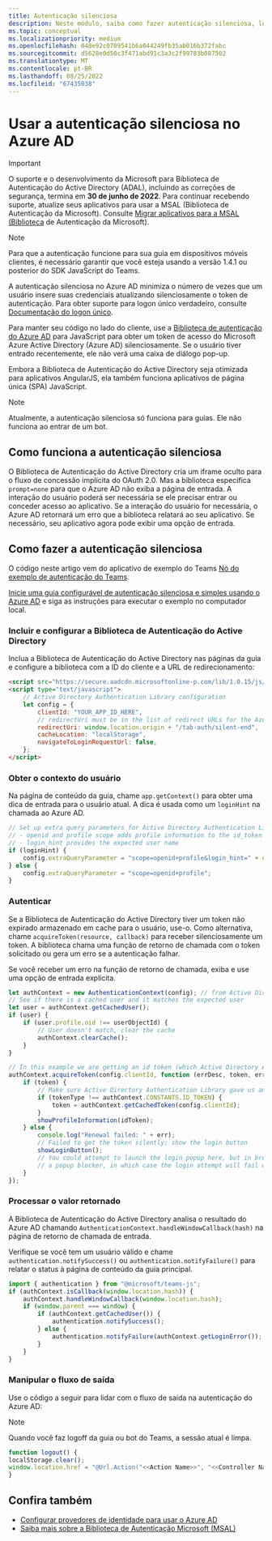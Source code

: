 ```yaml
---
title: Autenticação silenciosa
description: Neste módulo, saiba como fazer autenticação silenciosa, logon único e Azure AD para guias e como ele funciona
ms.topic: conceptual
ms.localizationpriority: medium
ms.openlocfilehash: 048e92c0709541b6a044249fb35ab016b372fabc
ms.sourcegitcommit: d5628e0d50c3f471abd91c3a3c2f99783b087502
ms.translationtype: MT
ms.contentlocale: pt-BR
ms.lasthandoff: 08/25/2022
ms.locfileid: "67435038"
---
```

# <a name="use-silent-authentication-in-azure-ad"></a>Usar a autenticação silenciosa no Azure AD

> [!IMPORTANT]
> O suporte e o desenvolvimento da Microsoft para Biblioteca de Autenticação do Active Directory (ADAL), incluindo as correções de segurança, termina em **30 de junho de 2022**. Para continuar recebendo suporte, atualize seus aplicativos para usar a MSAL (Biblioteca de Autenticação da Microsoft). Consulte [Migrar aplicativos para a MSAL (Biblioteca](/azure/active-directory/develop/msal-migration) de Autenticação da Microsoft).

> [!NOTE]
> Para que a autenticação funcione para sua guia em dispositivos móveis clientes, é necessário garantir que você esteja usando a versão 1.4.1 ou posterior do SDK JavaScript do Teams.

A autenticação silenciosa no Azure AD minimiza o número de vezes que um usuário insere suas credenciais atualizando silenciosamente o token de autenticação. Para obter suporte para logon único verdadeiro, consulte [Documentação do logon único](~/tabs/how-to/authentication/tab-sso-overview.md).

Para manter seu código no lado do cliente, use a [Biblioteca de autenticação do Azure AD](/azure/active-directory/develop/active-directory-authentication-libraries) para JavaScript para obter um token de acesso do Microsoft Azure Active Directory (Azure AD) silenciosamente. Se o usuário tiver entrado recentemente, ele não verá uma caixa de diálogo pop-up.

Embora a Biblioteca de Autenticação do Active Directory seja otimizada para aplicativos AngularJS, ela também funciona aplicativos de página única (SPA) JavaScript.

> [!NOTE]
> Atualmente, a autenticação silenciosa só funciona para guias. Ele não funciona ao entrar de um bot.

## <a name="how-silent-authentication-works"></a>Como funciona a autenticação silenciosa

O Biblioteca de Autenticação do Active Directory cria um iframe oculto para o fluxo de concessão implícita do OAuth 2.0. Mas a biblioteca especifica `prompt=none` para que o Azure AD não exiba a página de entrada. A interação do usuário poderá ser necessária se ele precisar entrar ou conceder acesso ao aplicativo. Se a interação do usuário for necessária, o Azure AD retornará um erro que a biblioteca relatará ao seu aplicativo. Se necessário, seu aplicativo agora pode exibir uma opção de entrada.

## <a name="how-to-do-silent-authentication"></a>Como fazer a autenticação silenciosa

O código neste artigo vem do aplicativo de exemplo do Teams [Nó do exemplo de autenticação do Teams](https://github.com/OfficeDev/Microsoft-Teams-Samples/blob/main/samples/app-auth/nodejs/src/views/tab/silent/silent.hbs).

[Inicie uma guia configurável de autenticação silenciosa e simples usando o Azure AD](https://github.com/OfficeDev/Microsoft-Teams-Samples/tree/main/samples/tab-channel-group-config-page-auth/csharp) e siga as instruções para executar o exemplo no computador local.

### <a name="include-and-configure-active-directory-authentication-library"></a>Incluir e configurar a Biblioteca de Autenticação do Active Directory

Inclua a Biblioteca de Autenticação do Active Directory nas páginas da guia e configure a biblioteca com a ID do cliente e a URL de redirecionamento:

```html
<script src="https://secure.aadcdn.microsoftonline-p.com/lib/1.0.15/js/adal.min.js" integrity="sha384-lIk8T3uMxKqXQVVfFbiw0K/Nq+kt1P3NtGt/pNexiDby2rKU6xnDY8p16gIwKqgI" crossorigin="anonymous"></script>
<script type="text/javascript">
    // Active Directory Authentication Library configuration
    let config = {
        clientId: "YOUR_APP_ID_HERE",
        // redirectUri must be in the list of redirect URLs for the Azure AD app
        redirectUri: window.location.origin + "/tab-auth/silent-end",
        cacheLocation: "localStorage",
        navigateToLoginRequestUrl: false,
    };
</script>
```

### <a name="get-the-user-context"></a>Obter o contexto do usuário

Na página de conteúdo da guia, chame `app.getContext()` para obter uma dica de entrada para o usuário atual. A dica é usada como um `loginHint` na chamada ao Azure AD.

```javascript
// Set up extra query parameters for Active Directory Authentication Library
// - openid and profile scope adds profile information to the id_token
// - login_hint provides the expected user name
if (loginHint) {
    config.extraQueryParameter = "scope=openid+profile&login_hint=" + encodeURIComponent(loginHint);
} else {
    config.extraQueryParameter = "scope=openid+profile";
}
```

### <a name="authenticate"></a>Autenticar

Se a Biblioteca de Autenticação do Active Directory tiver um token não expirado armazenado em cache para o usuário, use-o. Como alternativa, chame `acquireToken(resource, callback)` para receber silenciosamente um token. A biblioteca chama uma função de retorno de chamada com o token solicitado ou gera um erro se a autenticação falhar.

Se você receber um erro na função de retorno de chamada, exiba e use uma opção de entrada explícita.

```javascript
let authContext = new AuthenticationContext(config); // from Active Directory Authentication Library
// See if there is a cached user and it matches the expected user
let user = authContext.getCachedUser();
if (user) {
    if (user.profile.oid !== userObjectId) {
        // User doesn't match, clear the cache
        authContext.clearCache();
    }
}

// In this example we are getting an id token (which Active Directory Authentication Library returns if we ask for resource = clientId)
authContext.acquireToken(config.clientId, function (errDesc, token, err, tokenType) {
    if (token) {
        // Make sure Active Directory Authentication Library gave us an ID token
        if (tokenType !== authContext.CONSTANTS.ID_TOKEN) {
            token = authContext.getCachedToken(config.clientId);
        }
        showProfileInformation(idToken);
    } else {
        console.log("Renewal failed: " + err);
        // Failed to get the token silently; show the login button
        showLoginButton();
        // You could attempt to launch the login popup here, but in browsers this could be blocked by
        // a popup blocker, in which case the login attempt will fail with the reason FailedToOpenWindow.
    }
});
```

### <a name="process-the-return-value"></a>Processar o valor retornado

A Biblioteca de Autenticação do Active Directory analisa o resultado do Azure AD chamando `AuthenticationContext.handleWindowCallback(hash)` na página de retorno de chamada de entrada.

Verifique se você tem um usuário válido e chame `authentication.notifySuccess()` ou `authentication.notifyFailure()` para relatar o status à página de conteúdo da guia principal.

```javascript
import { authentication } from "@microsoft/teams-js";
if (authContext.isCallback(window.location.hash)) {
    authContext.handleWindowCallback(window.location.hash);
    if (window.parent === window) {
        if (authContext.getCachedUser()) {
            authentication.notifySuccess();
        } else {
            authentication.notifyFailure(authContext.getLoginError());
        }
    }
}
```

### <a name="handle-the-sign-out-flow"></a>Manipular o fluxo de saída

Use o código a seguir para lidar com o fluxo de saída na autenticação do Azure AD:

> [!NOTE]
> Quando você faz logoff da guia ou bot do Teams, a sessão atual é limpa.

```javascript
function logout() {
localStorage.clear();
window.location.href = "@Url.Action("<<Action Name>>", "<<Controller Name>>")";
}
```

## <a name="see-also"></a>Confira também

* [Configurar provedores de identidade para usar o Azure AD](../../../concepts/authentication/configure-identity-provider.md)
* [Saiba mais sobre a Biblioteca de Autenticação Microsoft (MSAL)](/azure/active-directory/develop/msal-overview)
